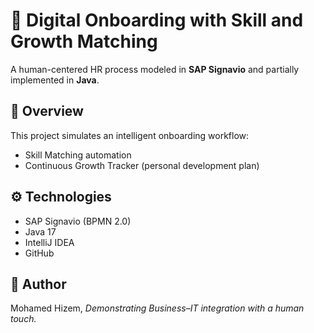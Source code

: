# 💼 Digital Onboarding with Skill and Growth Matching

A human-centered HR process modeled in **SAP Signavio** and partially implemented in **Java**.

## 🧩 Overview
This project simulates an intelligent onboarding workflow:
- Skill Matching automation
- Continuous Growth Tracker (personal development plan)

## ⚙️ Technologies
- SAP Signavio (BPMN 2.0)
- Java 17
- IntelliJ IDEA
- GitHub

## 🧠 Author
Mohamed Hizem,
*Demonstrating Business–IT integration with a human touch.*
